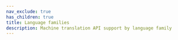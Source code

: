 ```yaml
---
nav_exclude: true
has_children: true
title: Language families
description: Machine translation API support by language family
---
```

